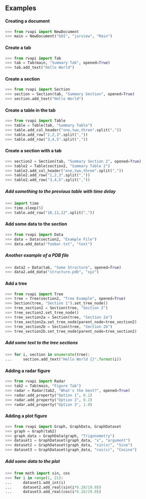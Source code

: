 ## Examples

#### Creating a document

```python
>>> from rvapi import NewDocument
>>> main = NewDocument("GUI", "jsrview", "Main")
```

#### Create a tab

```python
>>> from rvapi import Tab
>>> tab = Tab(main, "Summary Tab", opened=True)
>>> tab.add_text("hello World")
```

#### Create a section

```python
>>> from rvapi import Section
>>> section = Section(tab, "Summary Section", opened=True)
>>> section.add_text("Hello World")
```

#### Create a table in the tab

```python
>>> from rvapi import Table
>>> table = Table(tab, "Summary Table")
>>> table.add_col_header("one,two,three".split(","))
>>> table.add_row("1,2,3".split(","))
>>> table.add_row("3,4,5".split(","))
```

#### Create a section with a tab

```python
>>> section2 = Section(tab, "Summary Section 2", opened=True)
>>> table2 = Table(section2, "Summary Table 2")
>>> table2.add_col_header("one,two,three".split(","))
>>> table2.add_row("1,2,3".split(","))
>>> table2.add_row("3,4,5".split(","))
```

##### Add something to the previous table with time delay

```python
>>> import time
>>> time.sleep(5)
>>> table.add_row("10,11,12".split(","))
```

#### Add some data to the section

```python
>>> from rvapi import Data
>>> data = Data(section2, "Example File")
>>> data.add_data("foobar.txt", "text")
```

##### Another example of a PDB file

```python
>>> data2 = Data(tab, "Some Structure", opened=True)
>>> data2.add_data("structure.pdb", "xyz")
```

#### Add a tree

```python
>>> from rvapi import Tree
>>> tree = Tree(section2, "Tree Example", opened=True)
>>> Section(tree, "Section 1").set_tree_node()
>>> tree_section2 = Section(tree, "Section 2")
>>> tree_section2.set_tree_node()
>>> tree_section2a = Section(tree, "Section 2a")
>>> tree_section2a.set_tree_node(parent_node=tree_section2)
>>> tree_section2b = Section(tree, "Section 2b")
>>> tree_section2b.set_tree_node(parent_node=tree_section2)
```

##### Add some text to the tree sections

```python
>>> for i, section in enumerate(tree):
...     section.add_text("Hello World {}".format(i))
```

#### Adding a radar figure

```python
>>> from rvapi import Radar
>>> tab2 = Tab(main, "Figure Tab")
>>> radar = Radar(tab2, "What's the best?", opened=True)
>>> radar.add_property("Option 1", 0.1)
>>> radar.add_property("Option 2", 0.2)
>>> radar.add_property("Option 3", 1.0)
```

#### Adding a plot figure

```python
>>> from rvapi import Graph, GraphData, GraphDataset
>>> graph = Graph(tab2)
>>> graph_data = GraphData(graph, "Trigonometry")
>>> dataset1 = GraphDataset(graph_data, "x", "argument")
>>> dataset2 = GraphDataset(graph_data, "sin(x)", "Sine")
>>> dataset3 = GraphDataset(graph_data, "cos(x)", "Cosine")
```

##### Add some data to the plot

```python
>>> from math import sin, cos
>>> for i in range(1, 21):
...     dataset1.add_int(i)
...     dataset2.add_real(sin(i*6.28/19.0))
...     dataset3.add_real(cos(i*6.28/19.0))
```

